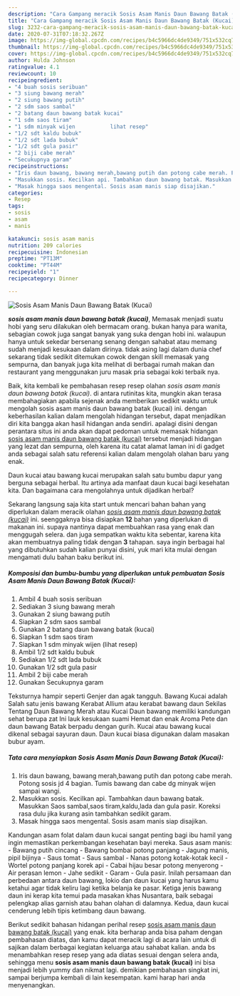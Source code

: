 ```yaml
---
description: "Cara Gampang meracik Sosis Asam Manis Daun Bawang Batak (Kucai) yang Menggugah Selera"
title: "Cara Gampang meracik Sosis Asam Manis Daun Bawang Batak (Kucai) yang Menggugah Selera"
slug: 3232-cara-gampang-meracik-sosis-asam-manis-daun-bawang-batak-kucai-yang-menggugah-selera
date: 2020-07-31T07:18:32.267Z
image: https://img-global.cpcdn.com/recipes/b4c5966dc4de9349/751x532cq70/sosis-asam-manis-daun-bawang-batak-kucai-foto-resep-utama.jpg
thumbnail: https://img-global.cpcdn.com/recipes/b4c5966dc4de9349/751x532cq70/sosis-asam-manis-daun-bawang-batak-kucai-foto-resep-utama.jpg
cover: https://img-global.cpcdn.com/recipes/b4c5966dc4de9349/751x532cq70/sosis-asam-manis-daun-bawang-batak-kucai-foto-resep-utama.jpg
author: Hulda Johnson
ratingvalue: 4.1
reviewcount: 10
recipeingredient:
- "4 buah sosis seribuan"
- "3 siung bawang merah"
- "2 siung bawang putih"
- "2 sdm saos sambal"
- "2 batang daun bawang batak kucai"
- "1 sdm saos tiram"
- "1 sdm minyak wijen           lihat resep"
- "1/2 sdt kaldu bubuk"
- "1/2 sdt lada bubuk"
- "1/2 sdt gula pasir"
- "2 biji cabe merah"
- "Secukupnya garam"
recipeinstructions:
- "Iris daun bawang, bawang merah,bawang putih dan potong cabe merah. Potong sosis jd 4 bagian. Tumis bawang dan cabe dg minyak wijen sampai wangi."
- "Masukkan sosis. Kecilkan api. Tambahkan daun bawang batak. Masukkan Saos sambal,saos tiram,kaldu,lada dan gula pasir. Koreksi rasa dulu jika kurang asin tambahkan sedikit garam."
- "Masak hingga saos mengental. Sosis asam manis siap disajikan."
categories:
- Resep
tags:
- sosis
- asam
- manis

katakunci: sosis asam manis 
nutrition: 209 calories
recipecuisine: Indonesian
preptime: "PT13M"
cooktime: "PT44M"
recipeyield: "1"
recipecategory: Dinner

---
```



![Sosis Asam Manis Daun Bawang Batak (Kucai)](https://img-global.cpcdn.com/recipes/b4c5966dc4de9349/751x532cq70/sosis-asam-manis-daun-bawang-batak-kucai-foto-resep-utama.jpg)

<b><i>sosis asam manis daun bawang batak (kucai)</i></b>, Memasak menjadi suatu hobi yang seru dilakukan oleh bermacam orang. bukan hanya para wanita, sebagian cowok juga sangat banyak yang suka dengan hobi ini. walaupun hanya untuk sekedar bersenang senang dengan sahabat atau memang sudah menjadi kesukaan dalam dirinya. tidak asing lagi dalam dunia chef sekarang tidak sedikit ditemukan cowok dengan skill memasak yang sempurna, dan banyak juga kita melihat di berbagai rumah makan dan restaurant yang menggunakan juru masak pria sebagai koki terbaik nya.

Baik, kita kembali ke pembahasan resep resep olahan <i>sosis asam manis daun bawang batak (kucai)</i>. di antara rutinitas kita, mungkin akan terasa membahagiakan apabila sejenak anda memberikan sedikit waktu untuk mengolah sosis asam manis daun bawang batak (kucai) ini. dengan keberhasilan kalian dalam mengolah hidangan tersebut, dapat menjadikan diri kita bangga akan hasil hidangan anda sendiri. apalagi disini dengan perantara situs ini anda akan dapat pedoman untuk memasak hidangan <u>sosis asam manis daun bawang batak (kucai)</u> tersebut menjadi hidangan yang lezat dan sempurna, oleh karena itu catat alamat laman ini di gadget anda sebagai salah satu referensi kalian dalam mengolah olahan baru yang enak.

Daun kucai atau bawang kucai merupakan salah satu bumbu dapur yang berguna sebagai herbal. Itu artinya ada manfaat daun kucai bagi kesehatan kita. Dan bagaimana cara mengolahnya untuk dijadikan herbal?


Sekarang langsung saja kita start untuk mencari bahan bahan yang diperlukan dalam meracik olahan <u><i>sosis asam manis daun bawang batak (kucai)</i></u> ini. seenggaknya bisa disiapkan <b>12</b> bahan yang diperlukan di makanan ini. supaya nantinya dapat membuahkan rasa yang enak dan menggugah selera. dan juga sempatkan waktu kita sebentar, karena kita akan membuatnya paling tidak dengan <b>3</b> tahapan. saya ingin berbagai hal yang dibutuhkan sudah kalian punyai disini, yuk mari kita mulai dengan mengamati dulu bahan baku berikut ini.

<!--inarticleads1-->

##### Komposisi dan bumbu-bumbu yang diperlukan untuk pembuatan Sosis Asam Manis Daun Bawang Batak (Kucai):

1. Ambil 4 buah sosis seribuan
1. Sediakan 3 siung bawang merah
1. Gunakan 2 siung bawang putih
1. Siapkan 2 sdm saos sambal
1. Gunakan 2 batang daun bawang batak (kucai)
1. Siapkan 1 sdm saos tiram
1. Siapkan 1 sdm minyak wijen           (lihat resep)
1. Ambil 1/2 sdt kaldu bubuk
1. Sediakan 1/2 sdt lada bubuk
1. Gunakan 1/2 sdt gula pasir
1. Ambil 2 biji cabe merah
1. Gunakan Secukupnya garam


Teksturnya hampir seperti Genjer dan agak tangguh. Bawang Kucai adalah Salah satu jenis bawang Kerabat Allium atau kerabat bawang daun Sekilas Tentang Daun Bawang Merah atau Kucai Daun bawang memiliki kandungan sehat berupa zat Ini lauk kesukaan suami Hemat dan enak Aroma Pete dan daun bawang Batak berpadu dengan gurih. Kucai atau bawang kucai dikenal sebagai sayuran daun. Daun kucai biasa digunakan dalam masakan bubur ayam. 

<!--inarticleads2-->

##### Tata cara menyiapkan Sosis Asam Manis Daun Bawang Batak (Kucai):

1. Iris daun bawang, bawang merah,bawang putih dan potong cabe merah. Potong sosis jd 4 bagian. Tumis bawang dan cabe dg minyak wijen sampai wangi.
1. Masukkan sosis. Kecilkan api. Tambahkan daun bawang batak. Masukkan Saos sambal,saos tiram,kaldu,lada dan gula pasir. Koreksi rasa dulu jika kurang asin tambahkan sedikit garam.
1. Masak hingga saos mengental. Sosis asam manis siap disajikan.


Kandungan asam folat dalam daun kucai sangat penting bagi ibu hamil yang ingin memastikan perkembangan kesehatan bayi mereka. Saus asam manis: - Bawang putih cincang - Bawang bombai potong panjang - Jagung manis, pipil bijinya - Saus tomat - Saus sambal - Nanas potong kotak-kotak kecil - Wortel potong panjang korek api - Cabai hijau besar potong menyerong - Air perasan lemon - Jahe sedikit - Garam - Gula pasir. Inilah persamaan dan perbedaan antara daun bawang, lokio dan daun kucai yang harus kamu ketahui agar tidak keliru lagi ketika belanja ke pasar. Ketiga jenis bawang daun ini kerap kita temui pada masakan khas Nusantara, baik sebagai pelengkap alias garnish atau bahan olahan di dalamnya. Kedua, daun kucai cenderung lebih tipis ketimbang daun bawang. 

Berikut sedikit bahasan hidangan perihal resep <u>sosis asam manis daun bawang batak (kucai)</u> yang enak. kita berharap anda bisa paham dengan pembahasan diatas, dan kamu dapat meracik lagi di acara lain untuk di sajikan dalam berbagai kegiatan keluarga atau sahabat kalian. anda bs menambahkan resep resep yang ada diatas sesuai dengan selera anda, sehingga menu <b>sosis asam manis daun bawang batak (kucai)</b> ini bisa menjadi lebih yummy dan nikmat lagi. demikian pembahasan singkat ini, sampai berjumpa kembali di lain kesempatan. kami harap hari anda menyenangkan.
